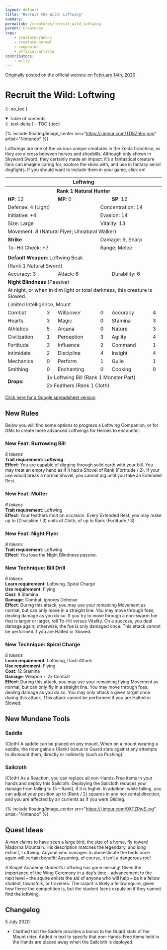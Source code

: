 ```yaml
---
layout: default
title: "Recruit the Wild: Loftwing"
summary: 
permalink: /creatures/recruit_wild_loftwing
parent: Creatures
tags:
    - creature-rank-1
    - creature-normal
    - companion
    - official-article
contributors:
    - milly
---
```


Originally posted on the official website on [February 14th, 2020](https://reclaimthewild.net/index.php/2020/02/14/recruit-the-wild-loftwing/)

# Recruit the Wild: Loftwing
{: .no_toc }

<details open markdown="block">
  <summary>
    Table of contents
  </summary>
  {: .text-delta }
- TOC
{:toc}
</details>

{% include floating/image_center src="https://i.imgur.com/TD8ZhEn.png" artist="Nintendo" %}

Loftwings are one of the various unique creatures in the Zelda franchise, as they are a cross between horses and shoebills. Although only shown in Skyward Sword, they certainly made an impact: it’s a fantastical creature fans can imagine caring for, explore the skies with, and use in fantasy aerial dogfights. If you should want to include them in your game, click on!

<table class="creature-table">
  <thead>
    <tr>
      <th colspan="6" class="fs-6 text-grey-lt-000 creature-title-bg">Loftwing</th>
    </tr>
    <tr>
      <th colspan="6" class="fs-5 text-grey-lt-000 creature-title-bg">Rank 1 Natural Hunter</th>
    </tr>
    <tr>
      <td class="text-grey-dk-300 creature-content-bg-dark" colspan="2">
        <strong>HP</strong>: 12
      </td>
      <td class="text-grey-dk-300 creature-content-bg-dark" colspan="2">
        <strong>MP</strong>: 0
      </td>
      <td class="text-grey-dk-300 creature-content-bg-dark" colspan="2">
        <strong>SP</strong>: 12
      </td>
    </tr>
    <tr>
      <td class="text-grey-dk-300 creature-content-bg-light" colspan="3">Defense: 4 (Light)</td>
      <td class="text-grey-dk-300 creature-content-bg-light" colspan="3">Concentration: 14</td>
    </tr>
    <tr>
      <td class="text-grey-dk-300 creature-content-bg-light" colspan="3">Initiative: +4</td>
      <td class="text-grey-dk-300 creature-content-bg-light" colspan="3">Evasion: 14</td>
    </tr>
    <tr>
      <td class="text-grey-dk-300 creature-content-bg-light" colspan="3">Size: Large</td>
      <td class="text-grey-dk-300 creature-content-bg-light" colspan="3">Vitality: 13</td>
    </tr>
    <tr>
      <td class="text-grey-dk-300 creature-content-bg-light" colspan="6">Movement: 8 (Natural Flyer; Unnatural Walker)</td>
    </tr>
    <tr>
      <td class="text-grey-dk-300 creature-content-bg-dark" colspan="3">
        <strong>Strike</strong>
      </td>
      <td class="text-grey-dk-300 creature-content-bg-dark" colspan="3">Damage: 9, Sharp</td>
    </tr>
    <tr>
      <td class="text-grey-dk-300 creature-content-bg-dark" colspan="3">To-Hit Check: +7</td>
      <td class="text-grey-dk-300 creature-content-bg-dark" colspan="3">Range: Melee</td>
    </tr>
    <tr>
      <td class="text-grey-dk-300 creature-content-bg-dark fs-2" colspan="6"></td>
    </tr>
    <tr>
      <td class="text-grey-dk-300 creature-content-bg-dark" colspan="6">
        <strong>Default Weapon: </strong>Loftwing Beak
      </td>
    </tr>
    <tr>
      <td class="text-grey-dk-300 creature-content-bg-dark" colspan="6">(Rank 1 Natural Sword)</td>
    </tr>
    <tr>
      <td class="text-grey-dk-300 creature-content-bg-dark" colspan="2">Accuracy: 3</td>
      <td class="text-grey-dk-300 creature-content-bg-dark" colspan="2">Attack: 6</td>
      <td class="text-grey-dk-300 creature-content-bg-dark" colspan="2">Durability: 6</td>
    </tr>
    <tr>
      <td class="text-grey-dk-300 creature-content-bg-light" colspan="6">
        <strong>Night Blindness</strong> (Passive)
      </td>
    </tr>
    <tr>
      <td class="text-grey-dk-300 creature-content-bg-light fs-2" colspan="6">At night, or when in dim light or total darkness, this creature is Slowed.</td>
    </tr>
    <tr>
      <td class="text-grey-dk-300 creature-content-bg-dark fs-4" colspan="6">Limited Intelligence, Mount</td>
    </tr>
    <tr>
      <td class="text-grey-dk-300 creature-content-bg-dark fs-2">Combat</td>
      <td class="text-grey-dk-300 creature-content-bg-dark fs-2">3</td>
      <td class="text-grey-dk-300 creature-content-bg-dark fs-2">Willpower</td>
      <td class="text-grey-dk-300 creature-content-bg-dark fs-2">0</td>
      <td class="text-grey-dk-300 creature-content-bg-dark fs-2">Accuracy</td>
      <td class="text-grey-dk-300 creature-content-bg-dark fs-2">4</td>
    </tr>
    <tr class="text-grey-dk-300 creature-content-bg-dark fs-2">
      <td class="text-grey-dk-300 creature-content-bg-dark fs-2">Hearts</td>
      <td class="text-grey-dk-300 creature-content-bg-dark fs-2">3</td>
      <td class="text-grey-dk-300 creature-content-bg-dark fs-2">Magic</td>
      <td class="text-grey-dk-300 creature-content-bg-dark fs-2">0</td>
      <td class="text-grey-dk-300 creature-content-bg-dark fs-2">Stamina</td>
      <td class="text-grey-dk-300 creature-content-bg-dark fs-2">3</td>
    </tr>
    <tr class="text-grey-dk-300 creature-content-bg-dark fs-2">
      <td class="text-grey-dk-300 creature-content-bg-dark fs-2">Athletics</td>
      <td class="text-grey-dk-300 creature-content-bg-dark fs-2">5</td>
      <td class="text-grey-dk-300 creature-content-bg-dark fs-2">Arcana</td>
      <td class="text-grey-dk-300 creature-content-bg-dark fs-2">0</td>
      <td class="text-grey-dk-300 creature-content-bg-dark fs-2">Nature</td>
      <td class="text-grey-dk-300 creature-content-bg-dark fs-2">3</td>
    </tr>
    <tr class="text-grey-dk-300 creature-content-bg-dark fs-2">
      <td class="text-grey-dk-300 creature-content-bg-dark fs-2">Civilization</td>
      <td class="text-grey-dk-300 creature-content-bg-dark fs-2">1</td>
      <td class="text-grey-dk-300 creature-content-bg-dark fs-2">Perception</td>
      <td class="text-grey-dk-300 creature-content-bg-dark fs-2">3</td>
      <td class="text-grey-dk-300 creature-content-bg-dark fs-2">Agility</td>
      <td class="text-grey-dk-300 creature-content-bg-dark fs-2">4</td>
    </tr>
    <tr class="text-grey-dk-300 creature-content-bg-dark fs-2">
      <td class="text-grey-dk-300 creature-content-bg-dark fs-2">Fortitude</td>
      <td class="text-grey-dk-300 creature-content-bg-dark fs-2">3</td>
      <td class="text-grey-dk-300 creature-content-bg-dark fs-2">Influence</td>
      <td class="text-grey-dk-300 creature-content-bg-dark fs-2">2</td>
      <td class="text-grey-dk-300 creature-content-bg-dark fs-2">Command</td>
      <td class="text-grey-dk-300 creature-content-bg-dark fs-2">1</td>
    </tr>
    <tr class="text-grey-dk-300 creature-content-bg-dark fs-2">
      <td class="text-grey-dk-300 creature-content-bg-dark fs-2">Intimidate</td>
      <td class="text-grey-dk-300 creature-content-bg-dark fs-2">2</td>
      <td class="text-grey-dk-300 creature-content-bg-dark fs-2">Discipline</td>
      <td class="text-grey-dk-300 creature-content-bg-dark fs-2">4</td>
      <td class="text-grey-dk-300 creature-content-bg-dark fs-2">Insight</td>
      <td class="text-grey-dk-300 creature-content-bg-dark fs-2">4</td>
    </tr>
    <tr class="text-grey-dk-300 creature-content-bg-dark fs-2">
      <td class="text-grey-dk-300 creature-content-bg-dark fs-2">Mechanics</td>
      <td class="text-grey-dk-300 creature-content-bg-dark fs-2">0</td>
      <td class="text-grey-dk-300 creature-content-bg-dark fs-2">Perform</td>
      <td class="text-grey-dk-300 creature-content-bg-dark fs-2">1</td>
      <td class="text-grey-dk-300 creature-content-bg-dark fs-2">Guile</td>
      <td class="text-grey-dk-300 creature-content-bg-dark fs-2">1</td>
    </tr>
    <tr class="text-grey-dk-300 creature-content-bg-dark fs-2">
      <td class="text-grey-dk-300 creature-content-bg-dark fs-2">Smithing</td>
      <td class="text-grey-dk-300 creature-content-bg-dark fs-2">0</td>
      <td class="text-grey-dk-300 creature-content-bg-dark fs-2">Enchanting</td>
      <td class="text-grey-dk-300 creature-content-bg-dark fs-2">0</td>
      <td class="text-grey-dk-300 creature-content-bg-dark fs-2">Cooking</td>
      <td class="text-grey-dk-300 creature-content-bg-dark fs-2">0</td>
    </tr>
    <tr>
      <td class="text-grey-dk-300 creature-content-bg-light" rowspan="2">
        <strong>Drops:</strong>
      </td>
      <td class="text-grey-dk-300 creature-content-bg-light" colspan="5">1x Loftwing Bill (Rank 1 Monster Part)</td>
    </tr>
    <tr>
      <td class="text-grey-dk-300 creature-content-bg-light" colspan="5">2x Feathers (Rank 1 Cloth)</td>
    </tr>
  </thead>
</table>

[Click here for a Google spreadsheet version](https://docs.google.com/spreadsheets/d/18_Rk898hjN4hvtRfBGTR7F1giaCxLkR2bbO2970ex5w/)

## New Rules

Below you will find some options to progress a Loftwing Companion, or for GMs to create more advanced Loftwings for Heroes to encounter.

### New Feat: Burrowing Bill

*6 tokens*  
**Trait requirement: Loftwing**  
**Effect**: You are capable of digging through solid earth with your bill. You may treat an empty hand as if it had a Shovel of Rank (Fortitude / 2). If your use would break a normal Shovel, you cannot dig until you take an Extended Rest.

### New Feat: Molter

*6 tokens*  
**Trait requirement**: Loftwing  
**Effect**: Your feathers molt on occasion. Every Extended Rest, you may make up to (Discipline / 3) units of Cloth, of up to Rank (Fortitude / 3).

### New Feat: Night Flyer

*9 tokens*  
**Trait requirement**: Loftwing  
**Effect**: You lose the Night Blindness passive.

### New Technique: Bill Drill

*6 tokens*  
**Learn requirement**: Loftwing, Spiral Charge  
**Use requirement**: Flying  
**Cost**: 8 Stamina  
**Damage**: Combat, ignores Defense  
**Effect**: During this attack, you may use your remaining Movement as normal, but can only move in a straight line. You may move through foes, dealing damage as you do so. If you try to move through a non-swarm foe that is larger or larger, roll To-Hit versus Vitality. On a success, you deal damage again; otherwise, the foe is only damaged once. This attack cannot be performed if you are Halted or Slowed.

### New Technique: Spiral Charge

*6 tokens*  
**Learn requirement**: Loftwing, Dash Attack  
**Use requirement**: Flying  
**Cost**: 12 Stamina  
**Damage**: Weapon + 2x Combat  
**Effect**: During this attack, you may use your remaining flying Movement as normal, but can only fly in a straight line. You may move through foes, dealing damage as you do so. You may only attack a given target once during this attack. This attack cannot be performed if you are Halted or Slowed.

## New Mundane Tools

### Saddle

(Cloth) A saddle can be placed on any mount. When on a mount wearing a saddle, the rider gains a (Rank) bonus to Guard stats against any attempts to dismount them, directly or indirectly (such as Pushing).

### Sailcloth

(Cloth) As a Reaction, you can replace all non-Hands-Free items in your hands and deploy this Sailcloth. Deploying the Sailcloth reduces your damage from falling to (5 – Rank), if it is higher. In addition, while falling, you can adjust your position up to (Rank / 2) squares in any horizontal direction, and you are affected by air currents as if you were Gliding.

{% include floating/image_center src="https://i.imgur.com/9XTZRwS.jpg" artist="Nintendo" %}

## Quest Ideas

A man claims to have seen a large bird, the size of a horse, fly toward Madorna Mountain. His description matches the legendary, and long extinct, Loftwing. Anyone who manages to domesticate the birds once again will certain benefit! Assuming, of course, it isn’t a dangerous roc!

A Knight Academy student’s Loftwing has gone missing! Given the importance of the Wing Ceremony in a day’s time – advancement to the next level – the squire enlists the aid of anyone who will help – be it a fellow student, townsfolk, or travelers. The culprit is likely a fellow squire, given how fierce the competition is, but the student faces expulsion if they cannot find the loftwing.

## Changelog

5 July 2020:
* Clarified that the Saddle provides a bonus to the Guard stats of the Mount rider. Added in text to specify that non-Hands-Free items held in the Hands are placed away when the Sailcloth is deployed.